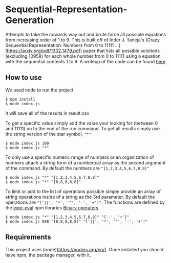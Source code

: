 # Sequential-Representation-Generation

Attempts to take the cowards way out and brute force all possible equations from increasing order of 1 to 9. This is built off of Inder J. Taneja's (Crazy Sequential Representation: Numbers from 0 to 11111 ...)[https://arxiv.org/pdf/1302.1479.pdf] paper that lists all possible solutions (excluding 10958) for each whole number from 0 to 11111 using a equation with the sequential contents 1 to 9. A writeup of the code can be found [here]()

## How to use

We used node to run the project

```
$ npm install
$ node index.js
```

It will save all of the results in result.csv

To get a specific value simply add the value your looking for (between 0 and 11111) on to the end of the run command. To get all results simply use the string version of the star symbol, `"*"`

```
$ node index.js 100
$ node index.js "*"
```

To only use a specific numeric range of numbers or an organization of numbers attach a string form of a numberical array as the second argument of the command. By default the numbers are `"[1,2,3,4,5,6,7,8,9]"`

```
$ node index.js "*" "[1,2,3,4,5,6,7,8,9]"
$ node index.js "*" "[8,8,8,8,8]"
```

To limit or add to the list of operations possible simply provide an array of string operations inside of a string as the 3rd parameter. By default the operations are `"['||', '*', '^', '-', '+']"`. The functions are defined by the [expr-eval](https://github.com/silentmatt/expr-eval) npm libraries [Binary operaters](https://github.com/silentmatt/expr-eval/blob/master/src/parser.js#L73).

```
$ node index.js "*" "[1,2,3,4,5,6,7,8,9]" "['-', '+']"
$ node index.js 888 "[8,8,8,8,8]" "['||', '*', '^', '-', '+']"
```

## Requirements

This project uses (node)[https://nodejs.org/en/]. Once installed you should have npm, the package manager, with it.